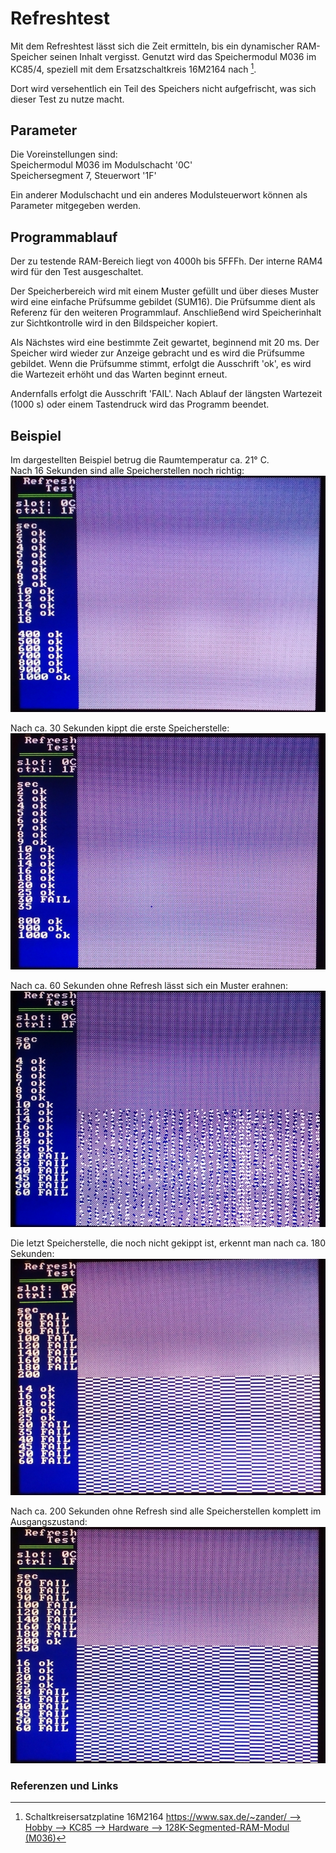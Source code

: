 # Refreshtest

Mit dem Refreshtest lässt sich die Zeit ermitteln, bis ein dynamischer RAM-Speicher seinen Inhalt vergisst.
Genutzt wird das Speichermodul M036 im KC85/4, speziell mit dem Ersatzschaltkreis 16M2164 nach [^1].

Dort wird versehentlich ein Teil des Speichers nicht aufgefrischt, was sich dieser Test zu nutze macht.

## Parameter

Die Voreinstellungen sind:  
Speichermodul M036 im Modulschacht '0C'  
Speichersegment 7, Steuerwort '1F'  

Ein anderer Modulschacht und ein anderes Modulsteuerwort können als Parameter mitgegeben werden.

## Programmablauf

Der zu testende RAM-Bereich liegt von 4000h bis 5FFFh.
Der interne RAM4 wird für den Test ausgeschaltet.

Der Speicherbereich wird mit einem Muster gefüllt und über dieses Muster wird eine einfache Prüfsumme gebildet (SUM16).
Die Prüfsumme dient als Referenz für den weiteren Programmlauf.
Anschließend wird Speicherinhalt zur Sichtkontrolle wird in den Bildspeicher kopiert.

Als Nächstes wird eine bestimmte Zeit gewartet, beginnend mit 20 ms.
Der Speicher wird wieder zur Anzeige gebracht und es wird die Prüfsumme gebildet.
Wenn die Prüfsumme stimmt, erfolgt die Ausschrift 'ok', es wird die Wartezeit erhöht und das Warten beginnt erneut.

Andernfalls erfolgt die Ausschrift 'FAIL'.
Nach Ablauf der längsten Wartezeit (1000 s) oder einem Tastendruck wird das Programm beendet.


## Beispiel

Im dargestellten Beispiel betrug die Raumtemperatur ca. 21° C.  
Nach 16 Sekunden sind alle Speicherstellen noch richtig:  
![Refreshtest nach 16 Sekunden](Bilder/0016.jpg)

Nach ca. 30 Sekunden kippt die erste Speicherstelle:  
![Refreshtest nach 30 Sekunden](Bilder/0030.jpg)

Nach ca. 60 Sekunden ohne Refresh lässt sich ein Muster erahnen:  
![Refreshtest nach 60 Sekunden](Bilder/0060.jpg)

Die letzt Speicherstelle, die noch nicht gekippt ist, erkennt man nach ca. 180 Sekunden:  
![Refreshtest nach 180 Sekunden](Bilder/0180.jpg)

Nach ca. 200 Sekunden ohne Refresh sind alle Speicherstellen komplett im Ausgangszustand:  
![Refreshtest nach 200 Sekunden](Bilder/0200.jpg)


### Referenzen und Links

[^1]: Schaltkreisersatzplatine 16M2164 [https://www.sax.de/~zander/ --> Hobby --> KC85 --> Hardware --> 128K-Segmented-RAM-Modul (M036)](https://www.sax.de/~zander/)
